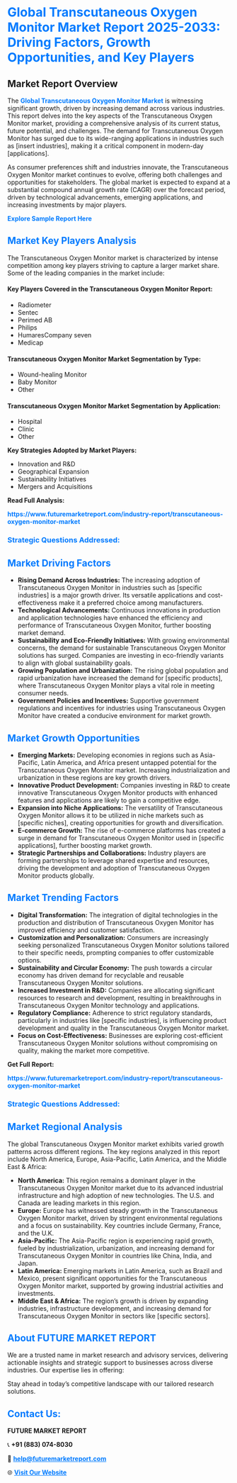 <h1 style="color: #007BFF;">Global Transcutaneous Oxygen Monitor Market Report 2025-2033: Driving Factors, Growth Opportunities, and Key Players</h1>

<section id="overview">
<h2>Market Report Overview</h2>
<p>The <a href="https://www.futuremarketreport.com/industry-report/transcutaneous-oxygen-monitor-market" style="color: #007BFF; text-decoration: none;"><strong>Global Transcutaneous Oxygen Monitor Market</strong></a> is witnessing significant growth, driven by increasing demand across various industries. This report delves into the key aspects of the Transcutaneous Oxygen Monitor market, providing a comprehensive analysis of its current status, future potential, and challenges. The demand for Transcutaneous Oxygen Monitor has surged due to its wide-ranging applications in industries such as [insert industries], making it a critical component in modern-day [applications].</p>
<p>As consumer preferences shift and industries innovate, the Transcutaneous Oxygen Monitor market continues to evolve, offering both challenges and opportunities for stakeholders. The global market is expected to expand at a substantial compound annual growth rate (CAGR) over the forecast period, driven by technological advancements, emerging applications, and increasing investments by major players.</p>
</section>

<section id="overview">
<p><a href="https://www.futuremarketreport.com/request-sample/reportId=80463" style="color: #007BFF; text-decoration: none;"><strong>Explore Sample Report Here</strong></a></p>
</section>

<section id="key-players">
<h2 style="color: #007BFF;">Market Key Players Analysis</h2>
<p>The Transcutaneous Oxygen Monitor market is characterized by intense competition among key players striving to capture a larger market share. Some of the leading companies in the market include:</p>
<h4>Key Players Covered in the Transcutaneous Oxygen Monitor Report:</h4>
<ul><li>Radiometer</li><li>Sentec</li><li>Perimed AB</li><li>Philips</li><li>HumaresCompany seven</li><li>Medicap</li></ul>
<h4>Transcutaneous Oxygen Monitor Market Segmentation by Type:</h4>
<ul><li>Wound-healing Monitor</li><li>Baby Monitor</li><li>Other</li></ul>

<h4>Transcutaneous Oxygen Monitor Market Segmentation by Application:</h4>
<ul><li>Hospital</li><li>Clinic</li><li>Other</li></ul>
<p><strong>Key Strategies Adopted by Market Players:</strong></p>
<ul>
<li>Innovation and R&D</li>
<li>Geographical Expansion</li>
<li>Sustainability Initiatives</li>
<li>Mergers and Acquisitions</li>
</ul>
</section>

<section>
<p><strong>Read Full Analysis: </strong></p><a href="https://www.futuremarketreport.com/industry-report/transcutaneous-oxygen-monitor-market" style="color: #007BFF; text-decoration: none;"><strong>https://www.futuremarketreport.com/industry-report/transcutaneous-oxygen-monitor-market</strong></a>
<h3 style="color: #007BFF;">Strategic Questions Addressed:</h3>
</section>

<section id="driving-factors">
<h2 style="color: #007BFF;">Market Driving Factors</h2>
<ul>
<li><strong>Rising Demand Across Industries:</strong> The increasing adoption of Transcutaneous Oxygen Monitor in industries such as [specific industries] is a major growth driver. Its versatile applications and cost-effectiveness make it a preferred choice among manufacturers.</li>
<li><strong>Technological Advancements:</strong> Continuous innovations in production and application technologies have enhanced the efficiency and performance of Transcutaneous Oxygen Monitor, further boosting market demand.</li>
<li><strong>Sustainability and Eco-Friendly Initiatives:</strong> With growing environmental concerns, the demand for sustainable Transcutaneous Oxygen Monitor solutions has surged. Companies are investing in eco-friendly variants to align with global sustainability goals.</li>
<li><strong>Growing Population and Urbanization:</strong> The rising global population and rapid urbanization have increased the demand for [specific products], where Transcutaneous Oxygen Monitor plays a vital role in meeting consumer needs.</li>
<li><strong>Government Policies and Incentives:</strong> Supportive government regulations and incentives for industries using Transcutaneous Oxygen Monitor have created a conducive environment for market growth.</li>
</ul>
</section>

<section id="growth-opportunities">
<h2 style="color: #007BFF;">Market Growth Opportunities</h2>
<ul>
<li><strong>Emerging Markets:</strong> Developing economies in regions such as Asia-Pacific, Latin America, and Africa present untapped potential for the Transcutaneous Oxygen Monitor market. Increasing industrialization and urbanization in these regions are key growth drivers.</li>
<li><strong>Innovative Product Development:</strong> Companies investing in R&D to create innovative Transcutaneous Oxygen Monitor products with enhanced features and applications are likely to gain a competitive edge.</li>
<li><strong>Expansion into Niche Applications:</strong> The versatility of Transcutaneous Oxygen Monitor allows it to be utilized in niche markets such as [specific niches], creating opportunities for growth and diversification.</li>
<li><strong>E-commerce Growth:</strong> The rise of e-commerce platforms has created a surge in demand for Transcutaneous Oxygen Monitor used in [specific applications], further boosting market growth.</li>
<li><strong>Strategic Partnerships and Collaborations:</strong> Industry players are forming partnerships to leverage shared expertise and resources, driving the development and adoption of Transcutaneous Oxygen Monitor products globally.</li>
</ul>
</section>

<section id="trending-factors">
<h2 style="color: #007BFF;">Market Trending Factors</h2>
<ul>
<li><strong>Digital Transformation:</strong> The integration of digital technologies in the production and distribution of Transcutaneous Oxygen Monitor has improved efficiency and customer satisfaction.</li>
<li><strong>Customization and Personalization:</strong> Consumers are increasingly seeking personalized Transcutaneous Oxygen Monitor solutions tailored to their specific needs, prompting companies to offer customizable options.</li>
<li><strong>Sustainability and Circular Economy:</strong> The push towards a circular economy has driven demand for recyclable and reusable Transcutaneous Oxygen Monitor solutions.</li>
<li><strong>Increased Investment in R&D:</strong> Companies are allocating significant resources to research and development, resulting in breakthroughs in Transcutaneous Oxygen Monitor technology and applications.</li>
<li><strong>Regulatory Compliance:</strong> Adherence to strict regulatory standards, particularly in industries like [specific industries], is influencing product development and quality in the Transcutaneous Oxygen Monitor market.</li>
<li><strong>Focus on Cost-Effectiveness:</strong> Businesses are exploring cost-efficient Transcutaneous Oxygen Monitor solutions without compromising on quality, making the market more competitive.</li>
</ul>
</section>

<section>
<p><strong>Get Full Report: </strong></p><a href="https://www.futuremarketreport.com/industry-report/transcutaneous-oxygen-monitor-market" style="color: #007BFF; text-decoration: none;"><strong>https://www.futuremarketreport.com/industry-report/transcutaneous-oxygen-monitor-market</strong></a>
<h3 style="color: #007BFF;">Strategic Questions Addressed:</h3>
</section>


<section id="regional-analysis">
<h2 style="color: #007BFF;">Market Regional Analysis</h2>
<p>The global Transcutaneous Oxygen Monitor market exhibits varied growth patterns across different regions. The key regions analyzed in this report include North America, Europe, Asia-Pacific, Latin America, and the Middle East & Africa:</p>
<ul>
<li><strong>North America:</strong> This region remains a dominant player in the Transcutaneous Oxygen Monitor market due to its advanced industrial infrastructure and high adoption of new technologies. The U.S. and Canada are leading markets in this region.</li>
<li><strong>Europe:</strong> Europe has witnessed steady growth in the Transcutaneous Oxygen Monitor market, driven by stringent environmental regulations and a focus on sustainability. Key countries include Germany, France, and the U.K.</li>
<li><strong>Asia-Pacific:</strong> The Asia-Pacific region is experiencing rapid growth, fueled by industrialization, urbanization, and increasing demand for Transcutaneous Oxygen Monitor in countries like China, India, and Japan.</li>
<li><strong>Latin America:</strong> Emerging markets in Latin America, such as Brazil and Mexico, present significant opportunities for the Transcutaneous Oxygen Monitor market, supported by growing industrial activities and investments.</li>
<li><strong>Middle East & Africa:</strong> The region’s growth is driven by expanding industries, infrastructure development, and increasing demand for Transcutaneous Oxygen Monitor in sectors like [specific sectors].</li>
</ul>
</section>

<footer>
<h2 style="color: #007BFF;">About FUTURE MARKET REPORT</h2>
<p>We are a trusted name in market research and advisory services, delivering actionable insights and strategic support to businesses across diverse industries. Our expertise lies in offering:</p>

<p>Stay ahead in today’s competitive landscape with our tailored research solutions.</p>

<h2 style="color: #007BFF;">Contact Us:</h2>
<p><strong>FUTURE MARKET REPORT</strong></p>
<p>📞 <strong>+91 (883) 074-8030</strong></p>
<p>📧 <strong><a href="mailto:help@futuremarketreport.com" style="color: #007BFF;">help@futuremarketreport.com</a></strong></p>
<p>🌐 <strong><a href="https://www.futuremarketreport.com/" style="color: #007BFF;">Visit Our Website</a></strong></p>
</footer>